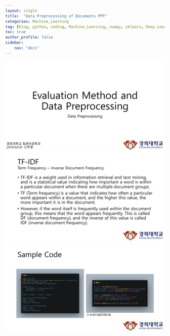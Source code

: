 ```yaml
---
layout: single
title:  "Data Preprocessing of Documents PPT"
categories: Machine_Learning
tag: [blog, python, coding, Machine_Learning, numpy, sklearn, Deep_Learning, PPT]
toc: true
author_profile: false
sidebar:
    nav: "docs"
---
```


![img](/images/2022-09-03-Data_Preprocessing_of_Documents_PPT/슬라이드1.JPG)
![img](/images/2022-09-03-Data_Preprocessing_of_Documents_PPT/슬라이드2.JPG)
![img](/images/2022-09-03-Data_Preprocessing_of_Documents_PPT/슬라이드3.JPG)